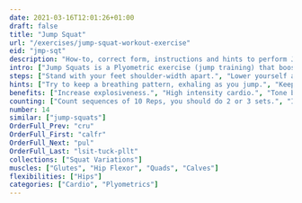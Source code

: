 ```yaml
---
date: 2021-03-16T12:01:26+01:00
draft: false
title: "Jump Squat"
url: "/exercises/jump-squat-workout-exercise"
eid: "jmp-sqt"
description: "How-to, correct form, instructions and hints to perform Jump Squat. Similar exercises and video demo"
intro: ["Jump Squats is a Plyometric exercise (jump training) that boost explosiveness. They are an easy and very effective exercise that will pump your heart and produce strong legs and core.", "Jump squats are essential for many plyometric moves such as box jumps."]
steps: ["Stand with your feet shoulder-width apart.", "Lower yourself as in a regular squat.", "Push your legs, raising and jumping with the movement.", "When landing, bend your knees lowering again as with the regular squat."]
hints: ["Try to keep a breathing pattern, exhaling as you jump.", "Keep your chest up and straight."]
benefits: ["Increase explosiveness.", "High intensity cardio.", "Tone but, legs and abs.", "Improve balance.", "Increase Aerobic fitness.", "Help reducing the risk of heart disease, hypertension, obesity, and diabetes as a direct consequence of the intense cardio."]
counting: ["Count sequences of 10 Reps, you should do 2 or 3 sets.", "If you have a list of daily-cardio to perform, include this in the list. Once in a while the intense cardio should come from this exercise."]
number: 14
similar: ["jump-squats"]
OrderFull_Prev: "cru"
OrderFull_First: "calfr"
OrderFull_Next: "pul"
OrderFull_Last: "lsit-tuck-pllt"
collections: ["Squat Variations"]
muscles: ["Glutes", "Hip Flexor", "Quads", "Calves"]
flexibilities: ["Hips"]
categories: ["Cardio", "Plyometrics"]
---
```

